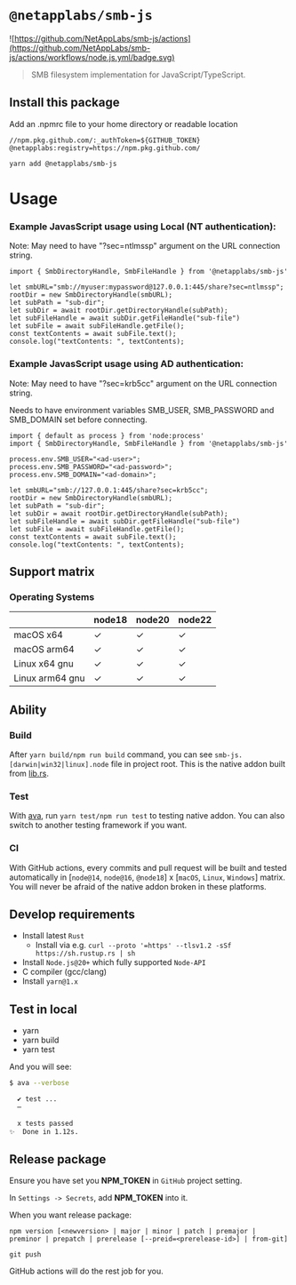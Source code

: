 # `@netapplabs/smb-js`

![https://github.com/NetAppLabs/smb-js/actions](https://github.com/NetAppLabs/smb-js/actions/workflows/node.js.yml/badge.svg)

> SMB filesystem implementation for JavaScript/TypeScript.


## Install this package

Add an .npmrc file to your home directory or readable location

```
//npm.pkg.github.com/:_authToken=${GITHUB_TOKEN}
@netapplabs:registry=https://npm.pkg.github.com/
```

```
yarn add @netapplabs/smb-js
```

# Usage

### Example JavasScript usage using Local (NT authentication):

Note: May need to have "?sec=ntlmssp" argument on the URL connection string.

```
import { SmbDirectoryHandle, SmbFileHandle } from '@netapplabs/smb-js'

let smbURL="smb://myuser:mypassword@127.0.0.1:445/share?sec=ntlmssp";
rootDir = new SmbDirectoryHandle(smbURL);
let subPath = "sub-dir";
let subDir = await rootDir.getDirectoryHandle(subPath);
let subFileHandle = await subDir.getFileHandle("sub-file")
let subFile = await subFileHandle.getFile();
const textContents = await subFile.text();
console.log("textContents: ", textContents);
```

### Example JavasScript usage using AD authentication:

Note: May need to have "?sec=krb5cc" argument on the URL connection string.


Needs to have environment variables SMB_USER, SMB_PASSWORD and SMB_DOMAIN set before connecting.

```
import { default as process } from 'node:process'
import { SmbDirectoryHandle, SmbFileHandle } from '@netapplabs/smb-js'

process.env.SMB_USER="<ad-user>";
process.env.SMB_PASSWORD="<ad-password>";
process.env.SMB_DOMAIN="<ad-domain>";

let smbURL="smb://127.0.0.1:445/share?sec=krb5cc";
rootDir = new SmbDirectoryHandle(smbURL);
let subPath = "sub-dir";
let subDir = await rootDir.getDirectoryHandle(subPath);
let subFileHandle = await subDir.getFileHandle("sub-file")
let subFile = await subFileHandle.getFile();
const textContents = await subFile.text();
console.log("textContents: ", textContents);
```

## Support matrix

### Operating Systems

|                  | node18 | node20 | node22 |
| ---------------- | ------ | ------ | ------ |
| macOS x64        | ✓      | ✓      | ✓      |
| macOS arm64      | ✓      | ✓      | ✓      |
| Linux x64 gnu    | ✓      | ✓      | ✓      |
| Linux arm64 gnu  | ✓      | ✓      | ✓      |

## Ability

### Build

After `yarn build/npm run build` command, you can see `smb-js.[darwin|win32|linux].node` file in project root. This is the native addon built from [lib.rs](./src/lib.rs).

### Test

With [ava](https://github.com/avajs/ava), run `yarn test/npm run test` to testing native addon. You can also switch to another testing framework if you want.

### CI

With GitHub actions, every commits and pull request will be built and tested automatically in [`node@14`, `node@16`, `@node18`] x [`macOS`, `Linux`, `Windows`] matrix. You will never be afraid of the native addon broken in these platforms.

## Develop requirements

- Install latest `Rust`
  - Install via e.g. `curl --proto '=https' --tlsv1.2 -sSf https://sh.rustup.rs | sh`
- Install `Node.js@20+` which fully supported `Node-API`
- C compiler (gcc/clang)
- Install `yarn@1.x`

## Test in local

- yarn
- yarn build
- yarn test

And you will see:

```bash
$ ava --verbose

  ✔ test ...
  ─

  x tests passed
✨  Done in 1.12s.
```

## Release package

Ensure you have set you **NPM_TOKEN** in `GitHub` project setting.

In `Settings -> Secrets`, add **NPM_TOKEN** into it.

When you want release package:

```
npm version [<newversion> | major | minor | patch | premajor | preminor | prepatch | prerelease [--preid=<prerelease-id>] | from-git]

git push
```

GitHub actions will do the rest job for you.

